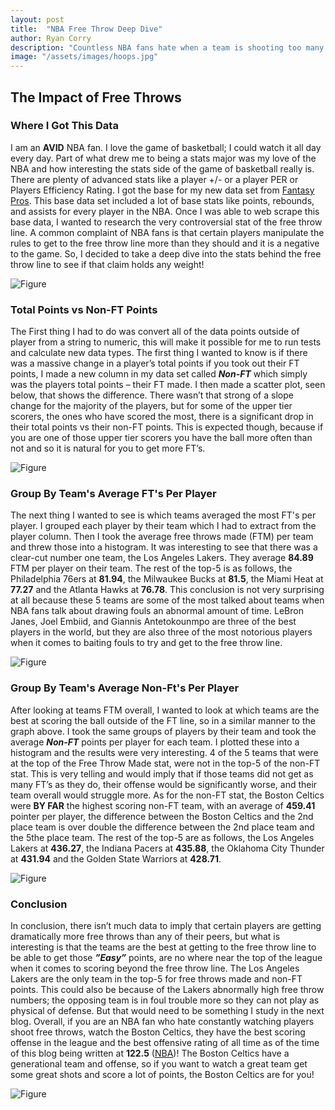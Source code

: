 ```yaml
---
layout: post
title:  "NBA Free Throw Deep Dive"
author: Ryan Corry
description: "Countless NBA fans hate when a team is shooting too many Free Throws in a game, I took a deep look into the data to see if there was any credit to the claims that certain teams or players shoot more free throws than others and which teams are the best if you took out the free throw completely."
image: "/assets/images/hoops.jpg"
---
```


## The Impact of Free Throws

### Where I Got This Data

I am an **AVID** NBA fan. I love the game of basketball; I could watch it all day every day. Part of what drew me to being a stats major was my love of the NBA and how interesting the stats side of the game of basketball really is. There are plenty of advanced stats like a player +/- or a player PER or Players Efficiency Rating. I got the base for my new data set from <a href="https://www.fantasypros.com/nba/stats/overall.php" target="_blank">Fantasy Pros</a>. This base data set included a lot of base stats like points, rebounds, and assists for every player in the NBA. Once I was able to web scrape this base data, I wanted to research the very controversial stat of the free throw line. A common complaint of NBA fans is that certain players manipulate the rules to get to the free throw line more than they should and it is a negative to the game. So, I decided to take a deep dive into the stats behind the free throw line to see if that claim holds any weight!

![Figure]({{site.url}}/{{site.baseurl}}/assets/images/freethrow.jpg)

### Total Points vs Non-FT Points

The First thing I had to do was convert all of the data points outside of player from a string to numeric, this will make it possible for me to run tests and calculate new data types. The first thing I wanted to know is if there was a massive change in a player’s total points if you took out their FT points, I made a new column in my data set called ***Non-FT*** which simply was the players total points – their FT made. I then made a scatter plot, seen below, that shows the difference. There wasn’t that strong of a slope change for the majority of the players, but for some of the upper tier scorers, the ones who have scored the most, there is a significant drop in their total points vs their non-FT points. This is expected though, because if you are one of those upper tier scorers you have the ball more often than not and so it is natural for you to get more FT’s. 

![Figure]({{site.url}}/{{site.baseurl}}/assets/images/FT-vs-Non-FT.jpg)

### Group By Team's Average FT's Per Player

The next thing I wanted to see is which teams averaged the most FT's per player. I grouped each player by their team which I had to extract from the player column. Then I took the average free throws made (FTM) per team and threw those into a histogram. It was interesting to see that there was a clear-cut number one team, the Los Angeles Lakers. They average **84.89** FTM per player on their team. The rest of the top-5 is as follows, the Philadelphia 76ers at **81.94**, the Milwaukee Bucks at **81.5**, the Miami Heat at **77.27** and the Atlanta Hawks at **76.78**. This conclusion is not very surprising at all because these 5 teams are some of the most talked about teams when NBA fans talk about drawing fouls an abnormal amount of time. LeBron Janes, Joel Embiid, and Giannis Antetokounmpo are three of the best players in the world, but they are also three of the most notorious players when it comes to baiting fouls to try and get to the free throw line.

![Figure]({{site.url}}/{{site.baseurl}}/assets/images/teamFT.jpg)

### Group By Team's Average Non-Ft's Per Player

After looking at teams FTM overall, I wanted to look at which teams are the best at scoring the ball outside of the FT line, so in a similar manner to the graph above. I took the same groups of players by their team and took the average ***Non-FT*** points per player for each team. I plotted these into a histogram and the results were very interesting. 4 of the 5 teams that were at the top of the Free Throw Made stat, were not in the top-5 of the non-FT stat. This is very telling and would imply that if those teams did not get as many FT’s as they do, their offense would be significantly worse, and their team overall would struggle more. As for the non-FT stat, the Boston Celtics were **BY FAR** the highest scoring non-FT team, with an average of **459.41** pointer per player, the difference between the Boston Celtics and the 2nd place team is over double the difference between the 2nd place team and the 5the place team. The rest of the top-5 are as follows, the Los Angeles Lakers at **436.27**, the Indiana Pacers at **435.88**, the Oklahoma City Thunder at **431.94** and the Golden State Warriors at **428.71**.

![Figure]({{site.url}}/{{site.baseurl}}/assets/images/teamNonFT.jpg)

### Conclusion

In conclusion, there isn’t much data to imply that certain players are getting dramatically more free throws than any of their peers, but what is interesting is that the teams are the best at getting to the free throw line to be able to get those ***”Easy”*** points, are no where near the top of the league when it comes to scoring beyond the free throw line. The Los Angeles Lakers are the only team in the top-5 for free throws made and non-FT points. This could also be because of the Lakers abnormally high free throw numbers; the opposing team is in foul trouble more so they can not play as physical of defense. But that would need to be something I study in the next blog. Overall, if you are an NBA fan who hate constantly watching players shoot free throws, watch the Boston Celtics, they have the best scoring offense in the league and the best offensive rating of all time as of the time of this blog being written at **122.5** (<a href="https://www.nba.com/stats/teams/advanced-leaders" target="_blank">NBA</a>)! The Boston Celtics have a generational team and offense, so if you want to watch a great team get some great shots and score a lot of points, the Boston Celtics are for you!

![Figure]({{site.url}}/{{site.baseurl}}/assets/images/Celtics.jpg)